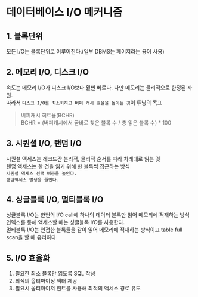 # 데이터베이스 I/O 메커니즘

## 1. 블록단위
모든 I/O는 블록단위로 이루어진다.(일부 DBMS는 페이지라는 용어 사용)
## 2. 메모리 I/O, 디스크 I/O
속도는 메모리 I/O가 디스크 I/O보다 훨씬 빠르다. 다만 메모리는 물리적으로 한정된 자원.  
따라서 `디스크 I/O를 최소화하고 버퍼 캐시 효율을 높이는 것`이 튜닝의 목표
> 버퍼캐시 히트율(BCHR)  
> BCHR = (버퍼캐시에서 곧바로 찾은 블록 수 / 총 읽은 블록 수) * 100

## 3. 시퀀셜 I/O, 랜덤 I/O
시퀀셜 액세스는 레코드간 논리적, 물리적 순서를 따라 차례대로 읽는 것  
랜덤 액세스는 한 건을 읽기 위해 한 블록씩 접근하는 방식  
`시퀀셜 액세스 선택 비중을 높인다.`  
`랜덤액세스 발생을 줄인다.`


## 4. 싱글블록 I/O, 멀티블록 I/O
싱글블록 I/O는 한번의 I/O call에 하나의 데이터 블록만 읽어 메모리에 적재하는 방식  
인덱스를 통해 액세스할 때는 싱글블록 I/O를 사용한다.  
멀티블록 I/O는 인접한 블록들을 같이 읽어 메모리에 적재하는 방식이고 table full scan을 할 때 유리하다

## 5. I/O 효율화
1. 필요한 최소 블록만 읽도록 SQL 작성
2. 최적의 옵티마이징 팩터 제공
3. 필요시 옵티마이저 힌트를 사용해 최적의 액세스 경로 유도